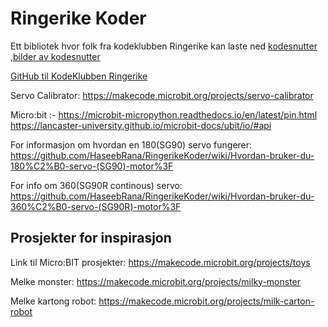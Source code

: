 # Ringerike Koder
Ett bibliotek hvor folk fra kodeklubben Ringerike kan laste ned 
[kodesnutter](https://github.com/HaseebRana/RingerikeKoder/tree/master/kodesnutter)
,[bilder av kodesnutter](https://github.com/HaseebRana/RingerikeKoder/tree/master/bilder)

[GitHub til KodeKlubben Ringerike](https://github.com/kkringerike)



Servo Calibrator: https://makecode.microbit.org/projects/servo-calibrator


Micro:bit :- https://microbit-micropython.readthedocs.io/en/latest/pin.html
https://lancaster-university.github.io/microbit-docs/ubit/io/#api


For informasjon om hvordan en 180(SG90) servo fungerer: https://github.com/HaseebRana/RingerikeKoder/wiki/Hvordan-bruker-du-180%C2%B0-servo-(SG90)-motor%3F

For info om 360(SG90R continous) servo: https://github.com/HaseebRana/RingerikeKoder/wiki/Hvordan-bruker-du-360%C2%B0-servo-(SG90R)-motor%3F



## Prosjekter for inspirasjon
Link til Micro:BIT prosjekter: https://makecode.microbit.org/projects/toys

Melke monster: https://makecode.microbit.org/projects/milky-monster

Melke kartong robot: https://makecode.microbit.org/projects/milk-carton-robot

